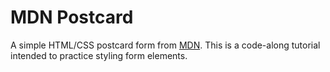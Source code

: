 # MDN Postcard
A simple HTML/CSS postcard form from [MDN](https://developer.mozilla.org/en-US/docs/Learn/Forms/Styling_web_forms). This is a code-along tutorial intended to practice styling form elements.